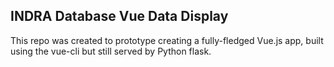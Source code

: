 INDRA Database Vue Data Display
-------------------------------

This repo was created to prototype creating a fully-fledged Vue.js app, built
using the vue-cli but still served by Python flask.

